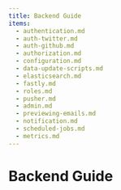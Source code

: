 ```yaml
---
title: Backend Guide
items:
  - authentication.md
  - auth-twitter.md
  - auth-github.md
  - authorization.md
  - configuration.md
  - data-update-scripts.md
  - elasticsearch.md
  - fastly.md
  - roles.md
  - pusher.md
  - admin.md
  - previewing-emails.md
  - notification.md
  - scheduled-jobs.md
  - metrics.md
---
```


# Backend Guide
